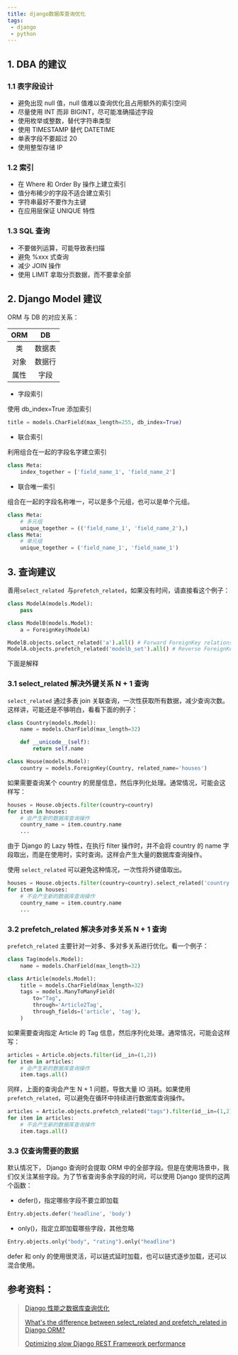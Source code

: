 ```yaml
---
title: django数据库查询优化
tags:
 - django
 - python
---
```

## 1. DBA 的建议
<!-- more -->
### 1.1 表字段设计

- 避免出现 null 值，null 值难以查询优化且占用额外的索引空间
- 尽量使用 INT 而非 BIGINT，尽可能准确描述字段
- 使用枚举或整数，替代字符串类型
- 使用 TIMESTAMP 替代 DATETIME
- 单表字段不要超过 20
- 使用整型存储 IP

### 1.2 索引

- 在 Where 和 Order By 操作上建立索引
- 值分布稀少的字段不适合建立索引
- 字符串最好不要作为主键
- 在应用层保证 UNIQUE 特性

### 1.3 SQL 查询

- 不要做列运算，可能导致表扫描
- 避免 %xxx 式查询
- 减少 JOIN 操作
- 使用 LIMIT 拿取分页数据，而不要拿全部

## 2. Django Model 建议

ORM 与 DB 的对应关系：

| ORM  |   DB   |
| :--: | :----: |
|  类  | 数据表 |
| 对象 | 数据行 |
| 属性 |  字段  |

- 字段索引

使用 db_index=True 添加索引

```python
title = models.CharField(max_length=255, db_index=True)
```

- 联合索引

利用组合在一起的字段名字建立索引

```python
class Meta:
    index_together = ['field_name_1', 'field_name_2']
```

- 联合唯一索引

组合在一起的字段名称唯一，可以是多个元组，也可以是单个元组。

```python
class Meta:
    # 多元组
    unique_together = (('field_name_1', 'field_name_2'),)
class Meta:
    # 单元组
    unique_together = ('field_name_1', 'field_name_1')
```

## 3. 查询建议

善用`select_related `与`prefetch_related`，如果没有时间，请直接看这个例子：

``````python
class ModelA(models.Model):
    pass

class ModelB(models.Model):
    a = ForeignKey(ModelA)

ModelB.objects.select_related('a').all() # Forward ForeignKey relationship
ModelA.objects.prefetch_related('modelb_set').all() # Reverse ForeignKey relationship
``````

下面是解释

### 3.1 select_related 解决外键关系 N + 1 查询

`select_related` 通过多表 join 关联查询，一次性获取所有数据，减少查询次数。这样讲，可能还是不够明白，看看下面的例子：

```python
class Country(models.Model):
    name = models.CharField(max_length=32)

    def __unicode__(self):
        return self.name

class House(models.Model):
    country = models.ForeignKey(Country, related_name='houses')
```

如果需要查询某个 country 的房屋信息，然后序列化处理。通常情况，可能会这样写：

```python
houses = House.objects.filter(country=country)
for item in houses:
    # 会产生新的数据库查询操作
    country_name = item.country.name
    ...
```

由于 Django 的 Lazy 特性，在执行 filter 操作时，并不会将 country 的 name 字段取出，而是在使用时，实时查询。这样会产生大量的数据库查询操作。

使用 `select_related` 可以避免这种情况，一次性将外键值取出。

```python
houses = House.objects.filter(country=country).select_related('country')
for item in houses:
    # 不会产生新的数据库查询操作
    country_name = item.country.name
    ...
```

### 3.2 prefetch_related 解决多对多关系 N + 1 查询

`prefetch_related` 主要针对一对多、多对多关系进行优化。看一个例子：

```python
class Tag(models.Model):
    name = models.CharField(max_length=32)

class Article(models.Model):
    title = models.CharField(max_length=32)
    tags = models.ManyToManyField(
        to="Tag",
        through='Article2Tag',
        through_fields=('article', 'tag'),
    )
```

如果需要查询指定 Article 的 Tag 信息，然后序列化处理。通常情况，可能会这样写：

```python
articles = Article.objects.filter(id__in=(1,2))
for item in articles:
    # 会产生新的数据库查询操作
    item.tags.all()
```

同样，上面的查询会产生 N + 1 问题，导致大量 IO 消耗。如果使用 `prefetch_related`，可以避免在循环中持续进行数据库查询操作。

```python
articles = Article.objects.prefetch_related("tags").filter(id__in=(1,2))
for item in articles:
    # 不会产生新的数据库查询操作
    item.tags.all()
```

### 3.3 仅查询需要的数据

默认情况下， Django 查询时会提取 ORM 中的全部字段。但是在使用场景中，我们仅关注某些字段。为了节省查询多余字段的时间，可以使用 Django 提供的这两个函数：

- defer()，指定哪些字段不要立即加载

```python
Entry.objects.defer('headline', 'body')
```

- only()，指定立即加载哪些字段，其他忽略

```python
Entry.objects.only("body", "rating").only("headline")
```

defer 和 only 的使用很灵活，可以链式延时加载，也可以链式逐步加载，还可以混合使用。

## 参考资料：

> [Django 性能之数据库查询优化](https://www.chenshaowen.com/blog/database-query-optimization-of-django-performance.html)
>
> [What's the difference between select_related and prefetch_related in Django ORM?](https://stackoverflow.com/questions/31237042/whats-the-difference-between-select-related-and-prefetch-related-in-django-orm)
>
> [Optimizing slow Django REST Framework performance](https://ses4j.github.io/2015/11/23/optimizing-slow-django-rest-framework-performance/)